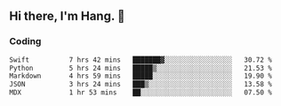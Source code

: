 ## Hi there, I'm Hang. 👋

### Coding

<!--START_SECTION:waka-->

```txt
Swift          7 hrs 42 mins   ███████▓░░░░░░░░░░░░░░░░░   30.72 %
Python         5 hrs 24 mins   █████▒░░░░░░░░░░░░░░░░░░░   21.53 %
Markdown       4 hrs 59 mins   █████░░░░░░░░░░░░░░░░░░░░   19.90 %
JSON           3 hrs 24 mins   ███▒░░░░░░░░░░░░░░░░░░░░░   13.58 %
MDX            1 hr 53 mins    ██░░░░░░░░░░░░░░░░░░░░░░░   07.50 %
```

<!--END_SECTION:waka-->
